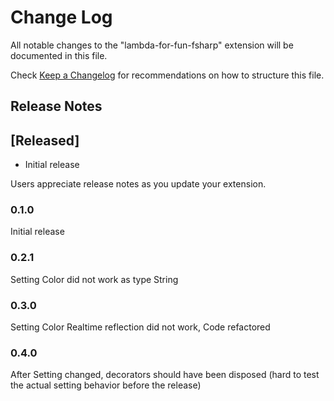# Change Log

All notable changes to the "lambda-for-fun-fsharp" extension will be documented in this file.

Check [Keep a Changelog](http://keepachangelog.com/) for recommendations on how to structure this file.


## Release Notes

## [Released]

- Initial release

Users appreciate release notes as you update your extension.

### 0.1.0

Initial release

### 0.2.1

Setting Color did not work as type String

### 0.3.0

Setting Color Realtime reflection did not work, Code refactored

### 0.4.0

After Setting changed, decorators should have been disposed (hard to test the actual setting behavior before the release)
